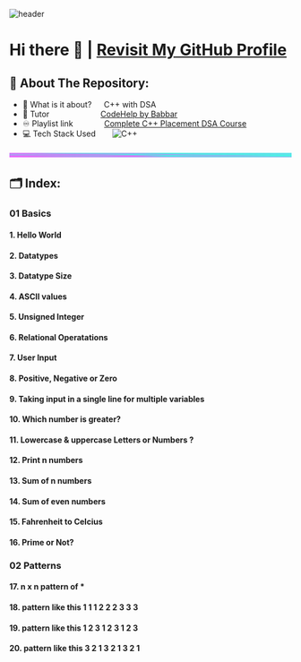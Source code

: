 ![header](https://capsule-render.vercel.app/api?type=waving&color=gradient&customColorList=10)
<h1 align="left"> Hi there 👋 | <a href="https://github.com/TridentifyIshaan"> Revisit My GitHub Profile</a> </h1>

## 💫 About The Repository:
- 🌱 What is it about? &emsp; C++ with DSA
- 💞 Tutor &emsp; &emsp; &emsp; &emsp; &nbsp; &nbsp; <a href="https://www.youtube.com/@CodeHelp">CodeHelp by Babbar</a>
- ♾️ Playlist link &emsp; &emsp; &nbsp; &nbsp; <a href="https://www.youtube.com/playlist?list=PLDzeHZWIZsTryvtXdMr6rPh4IDexB5NIA">Complete C++ Placement DSA Course</a> 
- 💻 Tech Stack Used &emsp; &nbsp; ![C++](https://img.shields.io/badge/C++-%23D6FFFA.svg?style=for-the-badge&logo=cplusplus&logoColor=%23044F88)

![alt text](https://github.com/ChaosXYZ/ChaosXYZ/blob/main/divider.png?raw=true)

## 🗂️ Index:

### 01 Basics
<h4> 1. Hello World </h4>
<h4> 2. Datatypes </h4>
<h4> 3. Datatype Size </h4>
<h4> 4. ASCII values </h4>
<h4> 5. Unsigned Integer</h4>
<h4> 6. Relational Operatations </h4>
<h4> 7. User Input </h4>
<h4> 8. Positive, Negative or Zero </h4>
<h4> 9. Taking input in a single line for multiple variables</h4>
<h4> 10. Which number is greater? </h4>
<h4> 11. Lowercase & uppercase Letters or Numbers ? </h4>
<h4> 12. Print n numbers </h4>
<h4> 13. Sum of n numbers </h4>
<h4> 14. Sum of even numbers </h4>
<h4> 15. Fahrenheit to Celcius</h4>
<h4> 16. Prime or Not? </h4>

### 02 Patterns

<h4> 17. n x n pattern of * </h4>
<h4> 18. pattern like this
    1 1 1
    2 2 2
    3 3 3
</h4>
<h4> 19. pattern like this
    1 2 3
    1 2 3
    1 2 3
</h4>
<h4> 20. pattern like this
    3 2 1 
    3 2 1
    3 2 1
</h4>
